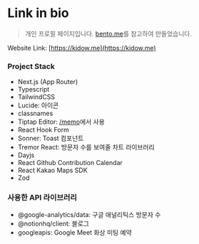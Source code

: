 # Link in bio

> 개인 프로필 페이지입니다. [bento.me](https://bento.me/)를 참고하여 만들었습니다.

Website Link: [https://kidow.me](https://kidow.me)

### Project Stack

- Next.js (App Router)
- Typescript
- TailwindCSS
- Lucide: 아이콘
- classnames
- Tiptap Editor: [/memo](https://kidow.me/memo)에서 사용
- React Hook Form
- Sonner: Toast 컴포넌트
- Tremor React: 방문자 수를 보여줄 차트 라이브러리
- Dayjs
- React Github Contribution Calendar
- React Kakao Maps SDK
- Zod

### 사용한 API 라이브러리

- @google-analytics/data: 구글 애널리틱스 방문자 수
- @notionhq/client: 블로그
- googleapis: Google Meet 화상 미팅 예약
